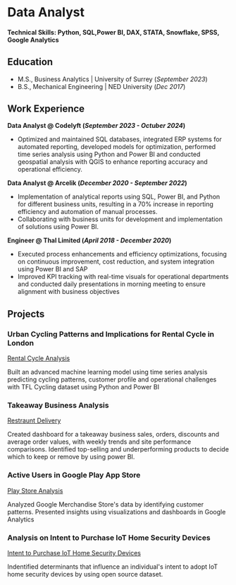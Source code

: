 # Data Analyst

#### Technical Skills: Python, SQL,Power BI, DAX, STATA, Snowflake, SPSS, Google Analytics

## Education							       		
- M.S., Business Analytics	| University of Surrey (_September 2023_)	 			        		
- B.S., Mechanical Engineering | NED University (_Dec 2017_)

## Work Experience
**Data Analyst @ Codelyft (_September 2023 - Octuber 2024_)**
- Optimized and maintained SQL databases, integrated ERP systems for automated reporting, developed models for optimization, performed time series analysis using Python and Power BI and conducted geospatial analysis with QGIS to enhance reporting accuracy and operational efficiency.

**Data Analyst @ Arcelik (_December 2020 - September 2022_)**
- Implementation of analytical reports using SQL, Power BI, and Python for different business units, resulting in a 70% increase in reporting efficiency and automation of manual processes.
- Collaborating with business units for development and implementation of solutions using Power BI.

**Engineer @ Thal Limited (_April 2018 - December 2020_)**
- Executed process enhancements and efficiency optimizations, focusing on continuous improvement, cost reduction, and system integration using Power BI and SAP
- Improved KPI tracking with real-time visuals for operational departments and conducted daily presentations in morning meeting to ensure alignment with business objectives

## Projects
### Urban Cycling Patterns and Implications for Rental Cycle in London
[Rental Cycle Analysis](https://1drv.ms/f/c/37d9069e0091083a/Eq7LMgJmb_9MvMBXjt9o5gkBXZjf4YhV0rLYghSN_e0kjA?e=qSpaZY)

Built an advanced machine learning model using time series analysis predicting cycling patterns, customer profile and operational challenges with TFL Cycling dataset using Python and Power BI

### Takeaway Business Analysis
[Restraunt Delivery](https://1drv.ms/u/c/37d9069e0091083a/EcAbhLoml6NJtmEdtO2dTaUBbUJWZ9Sr5rgbj12CGTVZMQ?e=DwcfAF)

Created dashboard for a takeaway business sales, orders, discounts and average order values, with weekly trends and site performance comparisons. Identified top-selling and underperforming products to decide which to keep or remove by using power BI.


### Active Users in Google Play App Store
[Play Store Analysis](https://1drv.ms/b/c/37d9069e0091083a/EfN5dCUSP9lOtuB7saf0nG0BF9GqQd4wGXXsv8hogZV4tA?e=yXvjxI)

Analyzed Google Merchandise Store's data by identifying customer patterns. Presented insights using visualizations and dashboards in Google Analytics

### Analysis on Intent to Purchase IoT Home Security Devices
[Intent to Purchase IoT Home Security Devices]([https://1drv.ms/b/c/37d9069e0091083a/EfN5dCUSP9lOtuB7saf0nG0BF9GqQd4wGXXsv8hogZV4tA?e=yXvjxI](https://1drv.ms/b/c/37d9069e0091083a/ERI0pPa3_wNBg4Jbn3SQ0tcBRfglG0NvObEBZHJ0XP7wAQ?e=C2toOj))

Indentified determinants that influence an individual's intent to adopt IoT home security devices by using open source dataset.

